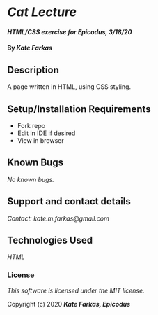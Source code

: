 # _Cat Lecture_

#### _HTML/CSS exercise for Epicodus, 3/18/20_

#### By _**Kate Farkas**_

## Description

A page written in HTML, using CSS styling.

## Setup/Installation Requirements

* Fork repo
* Edit in IDE if desired
* View in browser

## Known Bugs

_No known bugs._

## Support and contact details

_Contact: kate.m.farkas@gmail.com_

## Technologies Used

_HTML_

### License

*This software is licensed under the MIT license.*

Copyright (c) 2020 **_Kate Farkas, Epicodus_**